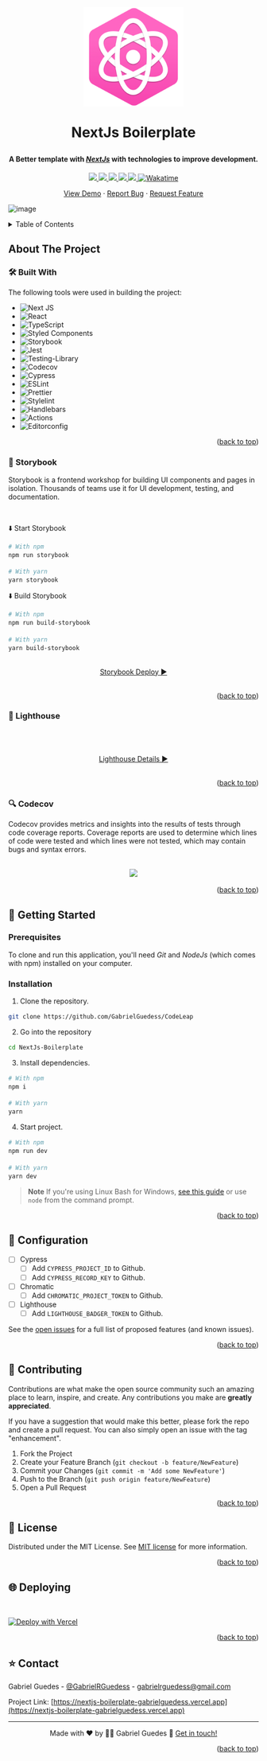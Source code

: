 <a name="readme-top"></a>

<h1 align="center">
  <br>
  <a href="https://github.com/GabrielGuedess/NextJs-Boilerplate"><img src="./public/img/icon-512.png" width="200"></a>
  <br>
 
  NextJs Boilerplate
  <br>
</h1>

<h4 align="center">A Better template with <a href="https://nextjs.org" target="_blank"><em>NextJs</em></a> with technologies to improve development.</h4>

<p align="center">
  <a href="https://codecov.io/gh/GabrielGuedess/NextJs-Boilerplate">
    <img src="https://codecov.io/gh/GabrielGuedess/NextJs-Boilerplate/branch/master/graph/badge.svg?token=B7DKN82TEH">
  </a>

  <a href="#">
    <img src="https://vercelbadge.vercel.app/api/GabrielGuedess/NextJs-Boilerplate">
  </a>

  <a href="#">
    <img src="https://img.shields.io/github/actions/workflow/status/GabrielGuedess/NextJs-Boilerplate/ci.yml?label=CI">
  </a>

  <a href="https://codeleap-network-gabrielguedess.netlify.app">
    <img src="https://api.netlify.com/api/v1/badges/afabfb49-db07-4e59-983d-48b7f4ea486e/deploy-status">
  </a>

  <a href="#">
    <img src="https://img.shields.io/github/languages/top/GabrielGuedess/NextJs-Boilerplate">
  </a>

  <a href="https://wakatime.com/badge/github/GabrielGuedess/CodeLeap">
    <img src="https://wakatime.com/badge/github/GabrielGuedess/NextJs-Boilerplate.svg" alt="Wakatime">
  </a>
</p>

  <p align="center">
    <a href="https://nextjs-boilerplate-gabrielguedess.vercel.app">View Demo</a>
    ·
    <a href="https://github.com/GabrielGuedess/NextJs-Boilerplate/issues">Report Bug</a>
    ·
    <a href="https://github.com/GabrielGuedess/NextJs-Boilerplate/issues">Request Feature</a>
  </p>

![image](https://user-images.githubusercontent.com/64827875/232729976-7d0fce57-791c-4bce-a2fd-deca76529af7.png)

<!-- TABLE OF CONTENTS -->

<details>
  <summary>Table of Contents</summary>
  <ol>
    <li>
      <a href="#about-the-project">About The Project</a>
      <ul>
        <li><a href="#🛠built-with">Built With</a></li>
        <li><a href="#storybook">Storybook</a></li>
        <li><a href="#lighthouse">Lighthouse</a></li>
        <li><a href="#codecov">Codecov</a></li>
      </ul>
    </li>
    <li>
      <a href="#getting-started">Getting Started</a>
      <ul>
        <li><a href="#prerequisites">Prerequisites</a></li>
        <li><a href="#installation">Installation</a></li>
      </ul>
    </li>
    <li><a href="#configuration">Configuration</a></li>
    <li><a href="#contributing">Contributing</a></li>
    <li><a href="#license">License</a></li>
    <li><a href="#deploying">Deploying</a></li>
    <li><a href="#contact">Contact</a></li>
  </ol>
</details>

## About The Project

### 🛠 Built With

The following tools were used in building the project:

- ![Next JS](https://img.shields.io/badge/Next-black?style=for-the-badge&logo=next.js&logoColor=white)
- ![React](https://img.shields.io/badge/react-%2320232a.svg?style=for-the-badge&logo=react&logoColor=%2361DAFB)
- ![TypeScript](https://img.shields.io/badge/typescript-%23007ACC.svg?style=for-the-badge&logo=typescript&logoColor=white)
- ![Styled Components](https://img.shields.io/badge/styled--components-DB7093?style=for-the-badge&logo=styled-components&logoColor=white)
- ![Storybook](https://img.shields.io/badge/-Storybook-FF4785?style=for-the-badge&logo=storybook&logoColor=white)
- ![Jest](https://img.shields.io/badge/-jest-%23C21325?style=for-the-badge&logo=jest&logoColor=white)
- ![Testing-Library](https://img.shields.io/badge/-TestingLibrary-%23E33332?style=for-the-badge&logo=testing-library&logoColor=white)
- ![Codecov](https://img.shields.io/badge/Codecov-F01F7A?style=for-the-badge&logo=Codecov&logoColor=white)
- ![Cypress](https://img.shields.io/badge/Cypress-17202C?style=for-the-badge&logo=cypress&logoColor=white)
- ![ESLint](https://img.shields.io/badge/ESLint-4B3263?style=for-the-badge&logo=eslint&logoColor=white)
- ![Prettier](https://img.shields.io/badge/prettier-1A2C34?style=for-the-badge&logo=prettier&logoColor=F7BA3E)
- ![Stylelint](https://img.shields.io/badge/stylelint-000?style=for-the-badge&logo=stylelint&logoColor=white)
- ![Handlebars](https://img.shields.io/badge/Handlebars.js-f0772b?style=for-the-badge&logo=handlebarsdotjs&logoColor=black)
- ![Actions](https://img.shields.io/badge/GitHub_Actions-2088FF?style=for-the-badge&logo=github-actions&logoColor=white)
- ![Editorconfig](https://img.shields.io/badge/Editor%20Config-E0EFEF?style=for-the-badge&logo=editorconfig&logoColor=000)

<p align="right">(<a href="#readme-top">back to top</a>)</p>

<!-- Storybook -->

### 🌈 Storybook

Storybook is a frontend workshop for building UI components and pages in isolation. Thousands of teams use it for UI development, testing, and documentation.

<br />

⬇️ Start Storybook

```sh
# With npm
npm run storybook

# With yarn
yarn storybook
```

⬇️ Build Storybook

```sh
# With npm
npm run build-storybook

# With yarn
yarn build-storybook
```

<br />

<div align="center">
  <a href="https://nextjs-boilerplate-storybook.netlify.app">
    Storybook Deploy ▶️
  </a>
</div>

<br />

<p align="right">(<a href="#readme-top">back to top</a>)</p>

<!-- Lighthouse -->

### 🏅 Lighthouse

<br />

<div align="center">
  <a href="">
    <img src="" />
  </a>
</div>

<br />

<div align="center">
<a href="https://htmlpreview.github.io/?https://github.com/GabrielGuedess/CodeLeap/blob/main/.github/assets/lighthouse/desktop/code_leap_gabrielguedess_vercel_app.html">Lighthouse Details ▶️</a>
</div>

<br />

<p align="right">(<a href="#readme-top">back to top</a>)</p>

<!-- Codecov -->

### 🔍 Codecov

Codecov provides metrics and insights into the results of tests through code coverage reports. Coverage reports are used to determine which lines of code were tested and which lines were not tested, which may contain bugs and syntax errors.

<br />

<div align="center">
  <a href="https://codecov.io/gh/GabrielGuedess/NextJs-Boilerplate">
    <img src="https://codecov.io/gh/GabrielGuedess/NextJs-Boilerplate/branch/master/graphs/sunburst.svg?token=B7DKN82TEH" />
  </a>
</div>

<p align="right">(<a href="#readme-top">back to top</a>)</p>

<!-- GETTING STARTED -->

## 🚀 Getting Started

### Prerequisites

To clone and run this application, you'll need _Git_ and _NodeJs_ (which comes with npm) installed on your computer.

### Installation

1. Clone the repository.

```sh
git clone https://github.com/GabrielGuedess/CodeLeap
```

2. Go into the repository

```sh
cd NextJs-Boilerplate
```

3. Install dependencies.

```sh
# With npm
npm i

# With yarn
yarn
```

4. Start project.

```sh
# With npm
npm run dev

# With yarn
yarn dev
```

> **Note**
> If you're using Linux Bash for Windows, [see this guide](https://www.howtogeek.com/261575/how-to-run-graphical-linux-desktop-applications-from-windows-10s-bash-shell/) or use `node` from the command prompt.

<p align="right">(<a href="#readme-top">back to top</a>)</p>

<!-- ROADMAP -->

## 🚨 Configuration

- [ ] Cypress
  - [ ] Add `CYPRESS_PROJECT_ID` to Github.
  - [ ] Add `CYPRESS_RECORD_KEY` to Github.
- [ ] Chromatic
  - [ ] Add `CHROMATIC_PROJECT_TOKEN` to Github.
- [ ] Lighthouse
  - [ ] Add `LIGHTHOUSE_BADGER_TOKEN` to Github.

See the [open issues](https://github.com/othneildrew/Best-README-Template/issues) for a full list of proposed features (and known issues).

<p align="right">(<a href="#readme-top">back to top</a>)</p>

<!-- CONTRIBUTING -->

## 👏 Contributing

Contributions are what make the open source community such an amazing place to learn, inspire, and create. Any contributions you make are **greatly appreciated**.

If you have a suggestion that would make this better, please fork the repo and create a pull request. You can also simply open an issue with the tag "enhancement".

1. Fork the Project
2. Create your Feature Branch (`git checkout -b feature/NewFeature`)
3. Commit your Changes (`git commit -m 'Add some NewFeature'`)
4. Push to the Branch (`git push origin feature/NewFeature`)
5. Open a Pull Request

<p align="right">(<a href="#readme-top">back to top</a>)</p>

<!-- LICENSE -->

## 📄 License

Distributed under the MIT License. See [MIT license](LICENSE) for more information.

<p align="right">(<a href="#readme-top">back to top</a>)</p>

<!-- Deploying -->

## 🌐 Deploying

<br />

[![Deploy with Vercel](https://vercel.com/button)](https://nextjs-boilerplate-gabrielguedess.vercel.app)

<p align="right">(<a href="#readme-top">back to top</a>)</p>

<!-- CONTACT -->

## ⭐ Contact

Gabriel Guedes - [@GabrielRGuedess](https://twitter.com/GabrielRGuedess) - gabrielrguedess@gmail.com

Project Link: [https://nextjs-boilerplate-gabrielguedess.vercel.app](https://nextjs-boilerplate-gabrielguedess.vercel.app)

---

<p align="center">
Made with ♥ by 👨‍🚀 Gabriel Guedes 👋 <a href="https://www.linkedin.com/in/gabriel-guedess/">Get in touch!</a>
</p>

<p align="right">(<a href="#readme-top">back to top</a>)</p>
